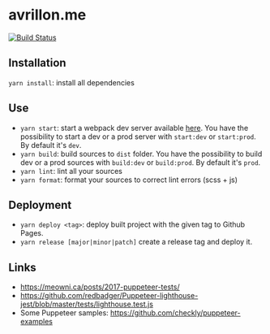 # avrillon.me

[![Build Status](https://travis-ci.com/kavrillon/avrillon.me.svg?branch=master)](https://travis-ci.com/kavrillon/avrillon.me)

## Installation

`yarn install`: install all dependencies

## Use

- `yarn start`: start a webpack dev server available [here](http://localhost:9000). You have the possibility to start a dev or a prod server with `start:dev` or `start:prod`. By default it's `dev`.
- `yarn build`: build sources to `dist` folder. You have the possibility to build dev or a prod sources with `build:dev` or `build:prod`. By default it's `prod`.
- `yarn lint`: lint all your sources
- `yarn format`: format your sources to correct lint errors (scss + js)

## Deployment

- `yarn deploy <tag>`: deploy built project with the given tag to Github Pages.
- `yarn release [major|minor|patch]` create a release tag and deploy it.

## Links

- https://meowni.ca/posts/2017-puppeteer-tests/
- https://github.com/redbadger/Puppeteer-lighthouse-jest/blob/master/tests/lighthouse.test.js
- Some Puppeteer samples: https://github.com/checkly/puppeteer-examples
